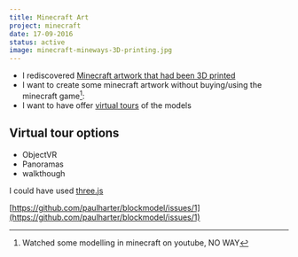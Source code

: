 ```yaml
---
title: Minecraft Art
project: minecraft
date: 17-09-2016
status: active
image: minecraft-mineways-3D-printing.jpg
---
```

*  I rediscovered [Minecraft artwork that had been 3D printed](https://www.flickr.com/groups/mineways/pool/)
*  I want to create some minecraft artwork without buying/using the minecraft game[^1]:
*  I want to have offer [virtual tours](https://en.wikipedia.org/wiki/Virtual_tour) of the models

## Virtual tour options ##

* ObjectVR
* Panoramas
* walkthough

I could have used [three.js](http://www.threejs.org)

[https://github.com/paulharter/blockmodel/issues/1](https://github.com/paulharter/blockmodel/issues/1)


[^1]: Watched some modelling in minecraft on youtube, NO WAY
